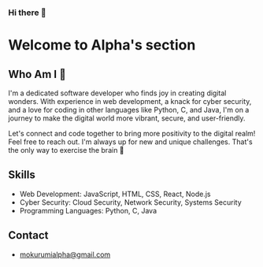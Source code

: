 ### Hi there 👋
# Welcome to Alpha's section

## Who Am I 🤔

I'm a dedicated software developer who finds joy in creating digital wonders. With experience in web development, a knack for cyber security, and a love for coding in other languages like Python, C, and Java, I'm on a journey to make the digital world more vibrant, secure, and user-friendly.

Let's connect and code together to bring more positivity to the digital realm! Feel free to reach out. I'm always up for new and unique challenges. That's the only way to exercise the brain 🚀

## Skills

- Web Development: JavaScript, HTML, CSS, React, Node.js
- Cyber Security: Cloud Security, Network Security, Systems Security
- Programming Languages: Python, C, Java

## Contact

- mokurumialpha@gmail.com
